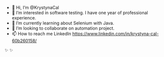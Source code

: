 - 👋 Hi, I’m @KrystynaCal
- 👀 I’m interested in software testing. I have one year of professional experience.
- 🌱 I’m currently learning about Selenium with Java.
- 💞️ I’m looking to collaborate on automation project.
- 📫 How to reach me LinkedIn https://www.linkedin.com/in/krystyna-cal-60b260158/

 ✨  ✨ 

